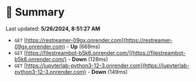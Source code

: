 # 📖 Summary
Last updated: **5/26/2024, 8:51:27 AM**

- `GET` [https://restreamer-09gx.onrender.com](https://restreamer-09gx.onrender.com) - **Up** (669ms)
- `GET` [https://filestreambot-b5k6.onrender.com/](https://filestreambot-b5k6.onrender.com/) - **Down** (128ms)
- `GET` [https://jupyterlab-python3-12-3.onrender.com](https://jupyterlab-python3-12-3.onrender.com) - **Down** (149ms)

